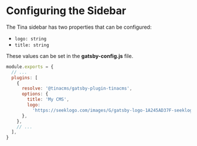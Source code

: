 # Configuring the Sidebar

The Tina sidebar has two properties that can be configured:

- `logo: string`
- `title: string`

These values can be set in the **gatsby-config.js** file.

```javascript
module.exports = {
  // ...
  plugins: [
    {
      resolve: '@tinacms/gatsby-plugin-tinacms',
      options: {
        title: 'My CMS',
        logo:
          'https://seeklogo.com/images/G/gatsby-logo-1A245AD37F-seeklogo.com.png',
      },
    },
    // ...
  ],
}
```
